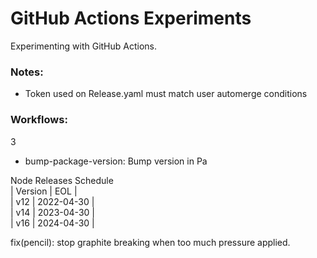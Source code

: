 # GitHub Actions Experiments

Experimenting with GitHub Actions.

### Notes:

- Token used on Release.yaml must match user automerge conditions

### Workflows:

3

- bump-package-version: Bump version in Pa

Node Releases Schedule  
| Version | EOL |  
| v12 | 2022-04-30 |  
| v14 | 2023-04-30 |  
| v16 | 2024-04-30 |

fix(pencil): stop graphite breaking when too much pressure applied.
